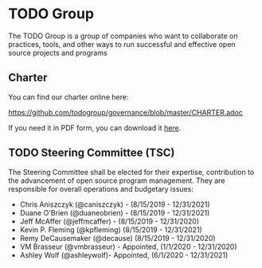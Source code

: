 # TODO Group 

The TODO Group is a group of companies who want to collaborate on practices, tools, and other ways to run successful and effective open source projects and programs

## Charter

You can find our charter online here:

https://github.com/todogroup/governance/blob/master/CHARTER.adoc

If you need it in PDF form, you can download it [here](https://github.com/todogroup/governance/blob/master/TODO%20Charter%20and%20Agreement%20v2.0.pdf).

## TODO Steering Committee (TSC)

The Steering Committee shall be elected for their expertise, contribution to the advancement of open source program management. They are responsible for overall operations and budgetary issues:

* Chris Aniszczyk (@caniszczyk) - (8/15/2019 -  12/31/2021)
* Duane O'Brien (@duaneobrien) - (8/15/2019 - 12/31/2021)
* Jeff McAffer (@jeffmcaffer) - (8/15/2019 - 12/31/2020)
* Kevin P. Fleming (@kpfleming) (8/15/2019 - 12/31/2021)
* Remy DeCausemaker (@decause) (8/15/2019 - 12/31/2020)
* VM Brasseur (@vmbrasseur) - Appointed, (1/1/2020 - 12/31/2020)
* Ashley Wolf (@ashleywolf)- Appointed, (6/1/2020 - 12/31/2021)
